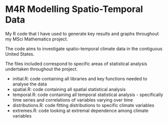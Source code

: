 # M4R Modelling Spatio-Temporal Data
 My R code that I have used to generate key results and graphs throughout my MSci Mathematics project. 

 The code aims to investigate spatio-temporal climate data in the contiguous United States. 

 The files included correspond to specific areas of statistical analysis undertaken throughout the project.
 - initial.R: code containing all libraries and key functions needed to analyse the data
 - spatial.R: code containing all spatial statistical analysis
 - temporal.R: code containing all temporal statistical analysis - specifically time series and correlations of variables varying over time
 - distributions.R: code fitting distributions to specific climate variables
 - extremes.R: code looking at extremal dependence among climate variables
